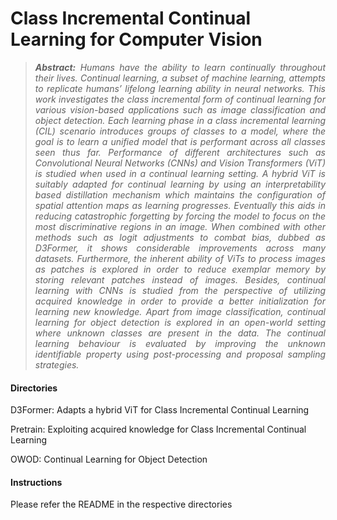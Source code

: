 # Class Incremental Continual Learning for Computer Vision

> *<div style="text-align: justify"> **Abstract:** Humans have the ability to learn continually throughout their lives. Continual learning,
a subset of machine learning, attempts to replicate humans’ lifelong learning ability in
neural networks. This work investigates the class incremental form of continual learning
for various vision-based applications such as image classification and object detection. Each
learning phase in a class incremental learning (CIL) scenario introduces groups of classes
to a model, where the goal is to learn a unified model that is performant across all classes
seen thus far. Performance of different architectures such as Convolutional Neural Networks
(CNNs) and Vision Transformers (ViT) is studied when used in a continual learning setting.
A hybrid ViT is suitably adapted for continual learning by using an interpretability based
distillation mechanism which maintains the configuration of spatial attention maps as
learning progresses. Eventually this aids in reducing catastrophic forgetting by forcing
the model to focus on the most discriminative regions in an image. When combined with
other methods such as logit adjustments to combat bias, dubbed as D3Former, it shows
considerable improvements across many datasets. Furthermore, the inherent ability of ViTs
to process images as patches is explored in order to reduce exemplar memory by storing
relevant patches instead of images. Besides, continual learning with CNNs is studied from
the perspective of utilizing acquired knowledge in order to provide a better initialization
for learning new knowledge. Apart from image classification, continual learning for object
detection is explored in an open-world setting where unknown classes are present in the
data. The continual learning behaviour is evaluated by improving the unknown identifiable
property using post-processing and proposal sampling strategies. </div>*

#### Directories
D3Former: Adapts a hybrid ViT for Class Incremental Continual Learning

Pretrain: Exploiting acquired knowledge for Class Incremental Continual Learning

OWOD: Continual Learning for Object Detection

#### Instructions
Please refer the README in the respective directories

